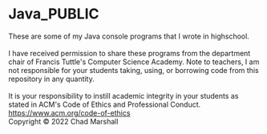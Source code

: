 # Java_PUBLIC
These are some of my Java console programs that I wrote in highschool. <br><br>
I have received permission to share these programs from the department chair of Francis Tuttle's Computer Science Academy. 
Note to teachers, I am not responsible for your students taking, using, or borrowing code from this repository in any quantity.  <br><br>
It is your responsibility to instill academic integrity in your students as stated in ACM's Code of Ethics and Professional Conduct. <br>
https://www.acm.org/code-of-ethics
<br> Copyright © 2022 Chad Marshall
